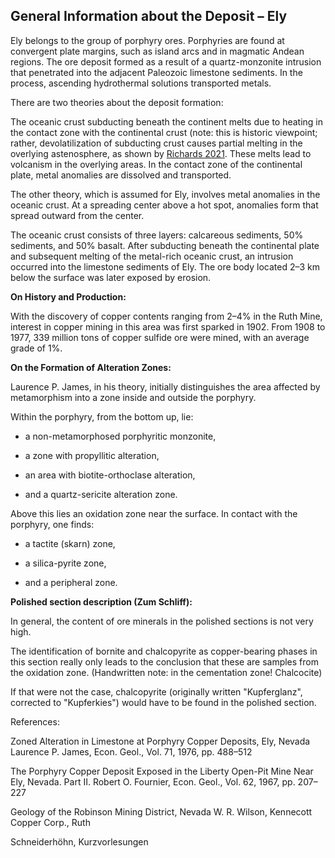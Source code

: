 ## General Information about the Deposit – Ely

Ely belongs to the group of porphyry ores. Porphyries are found at convergent plate margins, such as island arcs and in magmatic Andean regions. The ore deposit formed as a result of a quartz-monzonite intrusion that penetrated into the adjacent Paleozoic limestone sediments. 
In the process, ascending hydrothermal solutions transported metals.

There are two theories about the deposit formation:

The oceanic crust subducting beneath the continent melts due to heating in the contact zone with the continental crust (note: this is historic viewpoint; rather, devolatilization of subducting crust causes partial melting in the overlying astenosphere, as shown by [Richards 2021](https://pubs.geoscienceworld.org/gsa/geosphere/article/18/1/130/609629/Porphyry-copper-deposit-formation-in-arcs-What-are). These melts lead to volcanism in the overlying areas. In the contact zone of the continental plate, metal anomalies are dissolved and transported.

The other theory, which is assumed for Ely, involves metal anomalies in the oceanic crust. At a spreading center above a hot spot, anomalies form that spread outward from the center.

The oceanic crust consists of three layers: calcareous sediments, 50% sediments, and 50% basalt. After subducting beneath the continental plate and subsequent melting of the metal-rich oceanic crust, an intrusion occurred into the limestone sediments of Ely. The ore body located 2–3 km below the surface was later exposed by erosion.

**On History and Production:**

With the discovery of copper contents ranging from 2–4% in the Ruth Mine, interest in copper mining in this area was first sparked in 1902. From 1908 to 1977, 339 million tons of copper sulfide ore were mined, with an average grade of 1%.

**On the Formation of Alteration Zones:**

Laurence P. James, in his theory, initially distinguishes the area affected by metamorphism into a zone inside and outside the porphyry.

Within the porphyry, from the bottom up, lie:

* a non-metamorphosed porphyritic monzonite,

* a zone with propyllitic alteration,

* an area with biotite-orthoclase alteration,

* and a quartz-sericite alteration zone.

Above this lies an oxidation zone near the surface.
In contact with the porphyry, one finds:

* a tactite (skarn) zone,

* a silica-pyrite zone,

* and a peripheral zone.

**Polished section description (Zum Schliff):**

In general, the content of ore minerals in the polished sections is not very high.

The identification of bornite and chalcopyrite as copper-bearing phases in this section really only leads to the conclusion that these are samples from the oxidation zone. (Handwritten note: in the cementation zone! Chalcocite)

If that were not the case, chalcopyrite (originally written "Kupferglanz", corrected to "Kupferkies") would have to be found in the polished section.

References:

Zoned Alteration in Limestone at Porphyry Copper Deposits, Ely, Nevada
Laurence P. James, Econ. Geol., Vol. 71, 1976, pp. 488–512

The Porphyry Copper Deposit Exposed in the Liberty Open-Pit Mine Near Ely, Nevada. Part II.
Robert O. Fournier, Econ. Geol., Vol. 62, 1967, pp. 207–227

Geology of the Robinson Mining District, Nevada
W. R. Wilson, Kennecott Copper Corp., Ruth

Schneiderhöhn, Kurzvorlesungen

